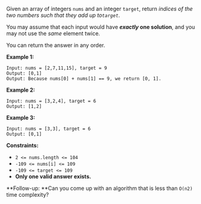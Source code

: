Given an array of integers `nums` and an integer `target`, return _indices of
the two numbers such that they add up to`target`_.

You may assume that each input would have **_exactly_ one solution**, and you
may not use the _same_ element twice.

You can return the answer in any order.



**Example 1:**

    
    
    Input: nums = [2,7,11,15], target = 9
    Output: [0,1]
    Output: Because nums[0] + nums[1] == 9, we return [0, 1].
    

**Example 2:**

    
    
    Input: nums = [3,2,4], target = 6
    Output: [1,2]
    

**Example 3:**

    
    
    Input: nums = [3,3], target = 6
    Output: [0,1]
    



**Constraints:**

  * `2 <= nums.length <= 104`
  * `-109 <= nums[i] <= 109`
  * `-109 <= target <= 109`
  * **Only one valid answer exists.**



**Follow-up:  **Can you come up with an algorithm that is less than `O(n2)
`time complexity?

